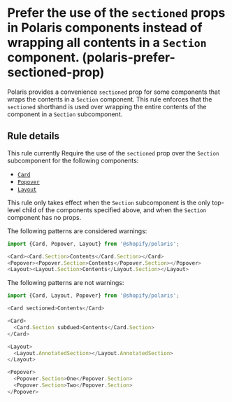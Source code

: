 # Prefer the use of the `sectioned` props in Polaris components instead of wrapping all contents in a `Section` component. (polaris-prefer-sectioned-prop)

Polaris provides a convenience `sectioned` prop for some components that wraps the contents in a `Section` component. This rule enforces that the `sectioned` shorthand is used over wrapping the entire contents of the component in a `Section` subcomponent.

## Rule details

This rule currently Require the use of the `sectioned` prop over the `Section` subcomponent for the following components:

* [`Card`](https://polaris.shopify.com/components/structure/card)
* [`Popover`](https://polaris.shopify.com/components/overlays/popover)
* [`Layout`](https://polaris.shopify.com/components/structure/layout)

This rule only takes effect when the `Section` subcomponent is the only top-level child of the components specified above, and when the `Section` component has no props.

The following patterns are considered warnings:

```js
import {Card, Popover, Layout} from '@shopify/polaris';

<Card><Card.Section>Contents</Card.Section></Card>
<Popover><Popover.Section>Contents</Popover.Section></Popover>
<Layout><Layout.Section>Contents</Layout.Section></Layout>
```

The following patterns are not warnings:

```js
import {Card, Layout, Popover} from '@shopify/polaris';

<Card sectioned>Contents</Card>

<Card>
  <Card.Section subdued>Contents</Card.Section>
</Card>

<Layout>
  <Layout.AnnotatedSection></Layout.AnnotatedSection>
</Layout>

<Popover>
  <Popover.Section>One</Popover.Section>
  <Popover.Section>Two</Popover.Section>
</Popover>
```
